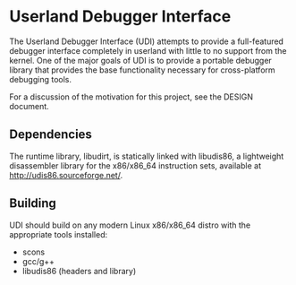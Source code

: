 # Userland Debugger Interface #

The Userland Debugger Interface (UDI) attempts to provide a full-featured
debugger interface completely in userland with little to no support from the
kernel. One of the major goals of UDI is to provide a portable debugger 
library that provides the base functionality necessary for cross-platform
debugging tools.

For a discussion of the motivation for this project, see the DESIGN document.

## Dependencies ##

The runtime library, libudirt, is statically linked with libudis86, a 
lightweight disassembler library for the x86/x86_64 instruction sets,
available at http://udis86.sourceforge.net/.

## Building ##

UDI should build on any modern Linux x86/x86_64 distro with the appropriate
tools installed:

* scons
* gcc/g++
* libudis86 (headers and library)
